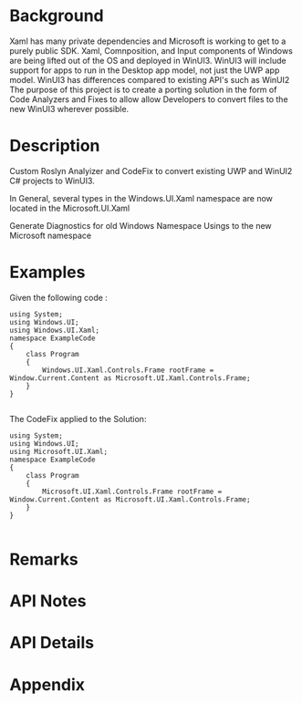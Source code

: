 <!-- The purpose of this spec is to describe a new feature and
its APIs that make up a new feature in WinUI. -->

<!-- There are two audiences for the spec. The first are people
that want to evaluate and give feedback on the API, as part of
the submission process.  When it's complete
it will be incorporated into the public documentation at
docs.microsoft.com (http://docs.microsoft.com/uwp/toolkits/winui/).
Hopefully we'll be able to copy it mostly verbatim.
So the second audience is everyone that reads there to learn how
and why to use this API. -->


# Background
<!-- Use this section to provide background context for the new API(s) 
in this spec. -->
Xaml has many private dependencies and Microsoft is working to get to a purely public SDK. Xaml, Comnposition, and Input components of Windows are being lifted out of the OS and deployed in WinUI3. WinUI3 will include support for apps to run in the Desktop app model, not just the UWP app model.
WinUI3 has differences compared to existing API's such as WinUI2 The purpose of this project is to create a porting solution in the form of Code Analyzers and Fixes to allow allow Developers to convert files to the new WinUI3 wherever possible.

<!-- This section and the appendix are the only sections that likely
do not get copied to docs.microsoft.com; they're just an aid to reading this spec. -->

<!-- If you're modifying an existing API, included a link here to the
existing page(s) -->

<!-- For example, this section is a place to explain why you're adding this API rather than
modifying an existing API. -->

<!-- For example, this is a place to provide a brief explanation of some dependent
area, just explanation enough to understand this new API, rather than telling
the reader "go read 100 pages of background information posted at ...". -->


# Description
<!-- Use this section to provide a brief description of the feature.
For an example, see the introduction to the PasswordBox control 
(http://docs.microsoft.com/windows/uwp/design/controls-and-patterns/password-box). -->
Custom Roslyn Analyizer and CodeFix to convert existing UWP and WinUI2 C# projects to WinUI3.

In General, several types in the Windows.UI.Xaml namespace 
are now located in the Microsoft.UI.Xaml

Generate Diagnostics for old Windows Namespace Usings to the new Microsoft namespace


# Examples
<!-- Use this section to explain the features of the API, showing
example code with each description. The general format is: 
  feature explanation,
  example code
  feature explanation,
  example code
  etc.-->
  
<!-- Code samples should be in C# and/or C++/WinRT -->

Given the following code :
```
using System;
using Windows.UI;
using Windows.UI.Xaml;
namespace ExampleCode
{
    class Program
    {
        Windows.UI.Xaml.Controls.Frame rootFrame = Window.Current.Content as Microsoft.UI.Xaml.Controls.Frame;
    }
}
            
```

The CodeFix applied to the Solution:
```
using System;
using Windows.UI;
using Microsoft.UI.Xaml;
namespace ExampleCode
{
    class Program
    {
        Microsoft.UI.Xaml.Controls.Frame rootFrame = Window.Current.Content as Microsoft.UI.Xaml.Controls.Frame;
    }
}
            
```


# Remarks
<!-- Explanation and guidance that doesn't fit into the Examples section. -->

<!-- APIs should only throw exceptions in exceptional conditions; basically,
only when there's a bug in the caller, such as argument exception.  But if for some
reason it's necessary for a caller to catch an exception from an API, call that
out with an explanation either here or in the Examples -->

# API Notes
<!-- Option 1: Give a one or two line description of each API (type
and member), or at least the ones that aren't obvious
from their name.  These descriptions are what show up
in IntelliSense. For properties, specify the default value of the property if it
isn't the type's default (for example an int-typed property that doesn't default to zero.) -->

<!-- Option 2: Put these descriptions in the below API Details section,
with a "///" comment above the member or type. -->

# API Details
<!-- The exact API, in MIDL3 format (https://docs.microsoft.com/en-us/uwp/midl-3/) -->

# Appendix
<!-- Anything else that you want to write down for posterity, but 
that isn't necessary to understand the purpose and usage of the API.
For example, implementation details. -->
